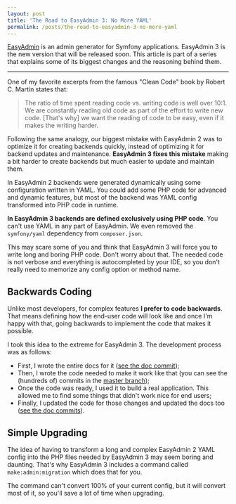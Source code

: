 ```yaml
---
layout: post
title: 'The Road to EasyAdmin 3: No More YAML'
permalink: /posts/the-road-to-easyadmin-3-no-more-yaml
---
```


[EasyAdmin][1] is an admin generator for Symfony applications. EasyAdmin 3 is
the new version that will be released soon. This article is part of a series
that explains some of its biggest changes and the reasoning behind them.

-----

One of my favorite excerpts from the famous "Clean Code" book by Robert C. Martin
states that:

> The ratio of time spent reading code vs. writing code is well over 10:1.
> We are constantly reading old code as part of the effort to write new code.
> [That's why] we want the reading of code to be easy, even if it makes the writing harder.

Following the same analogy, our biggest mistake with EasyAdmin 2 was to optimize
it for creating backends quickly, instead of optimizing it for backend updates
and maintenance. **EasyAdmin 3 fixes this mistake** making a bit harder to
create backends but much easier to update and maintain them.

In EasyAdmin 2 backends were generated dynamically using some configuration
written in YAML. You could add some PHP code for advanced and dynamic features,
but most of the backend was YAML config transformed into PHP code in runtime.

**In EasyAdmin 3 backends are defined exclusively using PHP code**. You can't
use YAML in any part of EasyAdmin. We even removed the `symfony/yaml` dependency
from `composer.json`.

This may scare some of you and think that EasyAdmin 3 will force you to write
long and boring PHP code. Don't worry about that. The needed code is not verbose
and everything is autocompleted by your IDE, so you don't really need to
memorize any config option or method name.

Backwards Coding
----------------

Unlike most developers, for complex features **I prefer to code backwards**.
That means defining how the end-user code will look like and once I'm happy with
that, going backwards to implement the code that makes it possible.

I took this idea to the extreme for EasyAdmin 3. The development process was as
follows:

* First, I wrote the entire docs for it ([see the doc commit](https://github.com/EasyCorp/EasyAdminBundle/pull/2967/commits/384a82639b6a17679f0021e9efac3730e7cd819d));
* Then, I wrote the code needed to make it work like that (you can see the (hundreds of) commits in the [master branch](https://github.com/EasyCorp/EasyAdminBundle/commits/master));
* Once the code was ready, I used it to build a real application. This allowed me to find some things that didn't work nice for end users;
* Finally, I updated the code for those changes and updated the docs too ([see the doc commits](https://github.com/EasyCorp/EasyAdminBundle/pull/2967/commits)).

Simple Upgrading
----------------

The idea of having to transform a long and complex EasyAdmin 2 YAML config into
the PHP files needed by EasyAdmin 3 may seem boring and daunting. That's why
EasyAdmin 3 includes a command called `make:admin:migration` which does that for
you.

The command can't convert 100% of your current config, but it will convert most
of it, so you'll save a lot of time when upgrading.

[1]: https://github.com/EasyCorp/EasyAdminBundle

